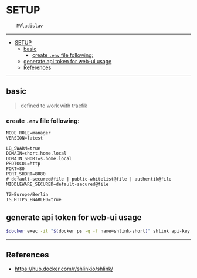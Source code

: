 # SETUP

```sh
    MVladislav
```

---

- [SETUP](#setup)
  - [basic](#basic)
    - [create `.env` file following:](#create-env-file-following)
  - [generate api token for web-ui usage](#generate-api-token-for-web-ui-usage)
  - [References](#references)

---

## basic

> defined to work with traefik

### create `.env` file following:

```env
NODE_ROLE=manager
VERSION=latest

LB_SWARM=true
DOMAIN=short.home.local
DOMAIN_SHORT=s.home.local
PROTOCOL=http
PORT=80
PORT_SHORT=8080
# default-secured@file | public-whitelist@file | authentik@file
MIDDLEWARE_SECURED=default-secured@file

TZ=Europe/Berlin
IS_HTTPS_ENABLED=true
```

## generate api token for web-ui usage

```sh
$docker exec -it "$(docker ps -q -f name=shlink-short)" shlink api-key:generate
```

---

## References

- <https://hub.docker.com/r/shlinkio/shlink/>
